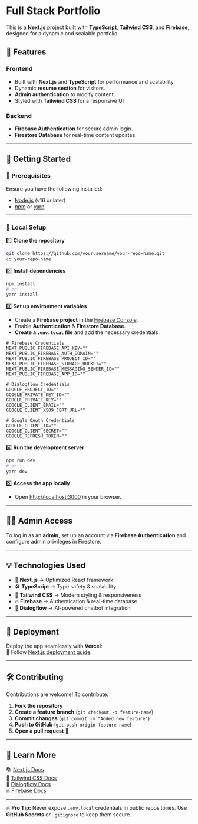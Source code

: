 # Full Stack Portfolio

This is a **Next.js** project built with **TypeScript**, **Tailwind CSS**, and **Firebase**, designed for a dynamic and scalable portfolio.

## 🚀 Features

### **Frontend**
- Built with **Next.js** and **TypeScript** for performance and scalability.
- Dynamic **resume section** for visitors.
- **Admin authentication** to modify content.
- Styled with **Tailwind CSS** for a responsive UI

### **Backend**
- **Firebase Authentication** for secure admin login.
- **Firestore Database** for real-time content updates.

---

## 📌 Getting Started

### **🔧 Prerequisites**
Ensure you have the following installed:
- [Node.js](https://nodejs.org/) (v16 or later)
- [npm](https://www.npmjs.com/) or [yarn](https://yarnpkg.com/)

---

### **📂 Local Setup**

1️⃣ **Clone the repository**
```bash
git clone https://github.com/yourusername/your-repo-name.git
cd your-repo-name
```

2️⃣ **Install dependencies**
```bash
npm install
# or
yarn install
```

3️⃣ **Set up environment variables**
- Create a **Firebase project** in the [Firebase Console](https://console.firebase.google.com/).
- Enable **Authentication** & **Firestore Database**.
- **Create a `.env.local` file** and add the necessary credentials.
  
```env
# Firebase Credentials
NEXT_PUBLIC_FIREBASE_API_KEY=""
NEXT_PUBLIC_FIREBASE_AUTH_DOMAIN=""
NEXT_PUBLIC_FIREBASE_PROJECT_ID=""
NEXT_PUBLIC_FIREBASE_STORAGE_BUCKET=""
NEXT_PUBLIC_FIREBASE_MESSAGING_SENDER_ID=""
NEXT_PUBLIC_FIREBASE_APP_ID=""

# Dialogflow Credentials
GOOGLE_PROJECT_ID=""
GOOGLE_PRIVATE_KEY_ID=""
GOOGLE_PRIVATE_KEY=""
GOOGLE_CLIENT_EMAIL=""
GOOGLE_CLIENT_X509_CERT_URL=""

# Google OAuth Credentials
GOOGLE_CLIENT_ID=""
GOOGLE_CLIENT_SECRET=""
GOOGLE_REFRESH_TOKEN=""
```

4️⃣ **Run the development server**
```bash
npm run dev
# or
yarn dev
```

5️⃣ **Access the app locally**
- Open [http://localhost:3000](http://localhost:3000) in your browser.

---

## 👨‍💻 Admin Access

To log in as an **admin**, set up an account via **Firebase Authentication** and configure admin privileges in Firestore.

---

## 💡 Technologies Used

- 🚀 **Next.js** → Optimized React framework  
- 🛠️ **TypeScript** → Type safety & scalability  
- 🎨 **Tailwind CSS** → Modern styling & responsiveness  
- 🔥 **Firebase** → Authentication & real-time database  
- 💬 **Dialogflow** → AI-powered chatbot integration  

---

## 🚀 Deployment

Deploy the app seamlessly with **Vercel**:  
📌 Follow [Next.js deployment guide](https://nextjs.org/docs/app/building-your-application/deploying).  

---

## 🛠️ Contributing

Contributions are welcome! To contribute:
1. **Fork the repository**
2. **Create a feature branch** (`git checkout -b feature-name`)
3. **Commit changes** (`git commit -m "Added new feature"`)
4. **Push to GitHub** (`git push origin feature-name`)
5. **Open a pull request** 🚀

---

## 📖 Learn More

📚 [Next.js Docs](https://nextjs.org/docs)  
🎨 [Tailwind CSS Docs](https://tailwindcss.com/docs)  
💬 [Dialogflow Docs](https://cloud.google.com/dialogflow/docs)  
🔥 [Firebase Docs](https://firebase.google.com/docs)  

---

🔥 **Pro Tip:** Never expose `.env.local` credentials in public repositories. Use **GitHub Secrets** or `.gitignore` to keep them secure.  
